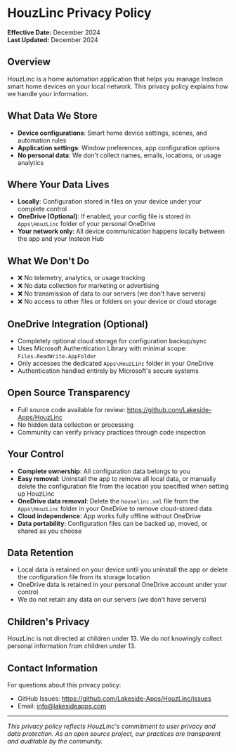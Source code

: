 # HouzLinc Privacy Policy

**Effective Date:** December 2024  
**Last Updated:** December 2024

## Overview

HouzLinc is a home automation application that helps you manage Insteon smart home devices on your local network. This privacy policy explains how we handle your information.

## What Data We Store

- **Device configurations**: Smart home device settings, scenes, and automation rules
- **Application settings**: Window preferences, app configuration options
- **No personal data**: We don't collect names, emails, locations, or usage analytics

## Where Your Data Lives

- **Locally**: Configuration stored in files on your device under your complete control
- **OneDrive (Optional)**: If enabled, your config file is stored in `Apps\HouzLinc` folder of your personal OneDrive
- **Your network only**: All device communication happens locally between the app and your Insteon Hub

## What We Don't Do

- ❌ No telemetry, analytics, or usage tracking
- ❌ No data collection for marketing or advertising  
- ❌ No transmission of data to our servers (we don't have servers)
- ❌ No access to other files or folders on your device or cloud storage

## OneDrive Integration (Optional)

- Completely optional cloud storage for configuration backup/sync
- Uses Microsoft Authentication Library with minimal scope: `Files.ReadWrite.AppFolder`
- Only accesses the dedicated `Apps\HouzLinc` folder in your OneDrive
- Authentication handled entirely by Microsoft's secure systems

## Open Source Transparency

- Full source code available for review: https://github.com/Lakeside-Apps/HouzLinc
- No hidden data collection or processing
- Community can verify privacy practices through code inspection

## Your Control

- **Complete ownership**: All configuration data belongs to you
- **Easy removal**: Uninstall the app to remove all local data, or manually delete the configuration file from the location you specified when setting up HouzLinc
- **OneDrive data removal**: Delete the `houselinc.xml` file from the `Apps\HouzLinc` folder in your OneDrive to remove cloud-stored data
- **Cloud independence**: App works fully offline without OneDrive
- **Data portability**: Configuration files can be backed up, moved, or shared as you choose

## Data Retention

- Local data is retained on your device until you uninstall the app or delete the configuration file from its storage location
- OneDrive data is retained in your personal OneDrive account under your control
- We do not retain any data on our servers (we don't have servers)

## Children's Privacy

HouzLinc is not directed at children under 13. We do not knowingly collect personal information from children under 13.

## Contact Information

For questions about this privacy policy:
- GitHub Issues: https://github.com/Lakeside-Apps/HouzLinc/issues
- Email: [info@lakesideapps.com](mailto:info@lakesideapps.com)

---

*This privacy policy reflects HouzLinc's commitment to user privacy and data protection. As an open source project, our practices are transparent and auditable by the community.*
